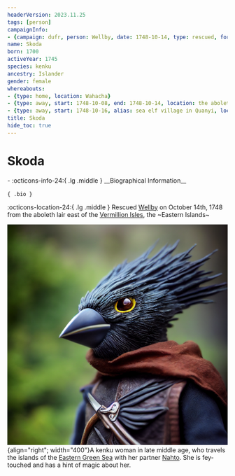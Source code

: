 ```yaml
---
headerVersion: 2023.11.25
tags: [person]
campaignInfo:
- {campaign: dufr, person: Wellby, date: 1748-10-14, type: rescued, format: '<met:u> <person:q> on <target> from <current:3Frq>'}
name: Skoda
born: 1700
activeYear: 1745
species: kenku
ancestry: Islander
gender: female
whereabouts:
- {type: home, location: Wahacha}
- {type: away, start: 1748-10-08, end: 1748-10-14, location: the aboleth lair east of Vermillion Isles}
- {type: away, start: 1748-10-16, alias: sea elf village in Quanyi, location: Quanyi}
title: Skoda
hide_toc: true
---
```

# Skoda
<div class="grid cards ext-narrow-margin ext-one-column" markdown>
- :octicons-info-24:{ .lg .middle } __Biographical Information__

    { .bio }

</div>



:octicons-location-24:{ .lg .middle } Rescued [Wellby](<../pcs/dunmar-fellowship/wellby.md>) on October 14th, 1748 from the aboleth lair east of the [Vermillion Isles](<../../gazetteer/eastern-green-sea/vermillion-isles.md>), the ~Eastern Islands~  


![Skoda](../../assets/skoda.png){align="right"; width="400"}A kenku woman in late middle age, who travels the islands of the [Eastern Green Sea](<../../gazetteer/eastern-green-sea/eastern-green-sea.md>) with her partner [Nahto](<./nahto.md>). She is fey-touched and has a hint of magic about her. 

